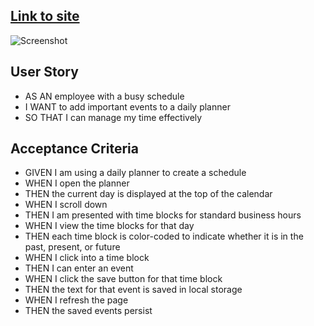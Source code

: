 ## [Link to site](https://nhaninasser.github.io/Check-it/) 

![Screenshot](https://user-images.githubusercontent.com/93559764/147426434-935ec44d-7b43-47e6-943f-a71f2c98c024.png)


## User Story

* AS AN employee with a busy schedule
* I WANT to add important events to a daily planner
* SO THAT I can manage my time effectively


## Acceptance Criteria


* GIVEN I am using a daily planner to create a schedule
* WHEN I open the planner
* THEN the current day is displayed at the top of the calendar
* WHEN I scroll down
* THEN I am presented with time blocks for standard business hours
* WHEN I view the time blocks for that day
* THEN each time block is color-coded to indicate whether it is in the past, present, or future
* WHEN I click into a time block
* THEN I can enter an event
* WHEN I click the save button for that time block
* THEN the text for that event is saved in local storage
* WHEN I refresh the page
* THEN the saved events persist


